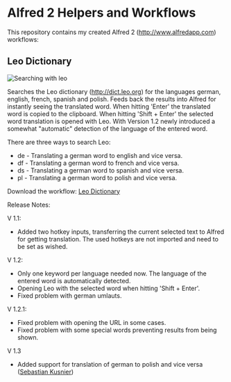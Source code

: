 Alfred 2 Helpers and Workflows
=========

This repository contains my created Alfred 2 (http://www.alfredapp.com) workflows:

Leo Dictionary
---------
![Searching with leo](Leo%20Dictionary/screenshot_de.png)

Searches the Leo dictionary (http://dict.leo.org) for the languages german, english, french, spanish and polish. Feeds back the results into Alfred for instantly seeing the translated word. When hitting 'Enter' the translated word is copied to the clipboard. When hitting 'Shift + Enter' the selected word translation is opened with Leo.
With Version 1.2 newly introduced a somewhat "automatic" detection of the language of the entered word. 

There are three ways to search Leo:
* de - Translating a german word to english and vice versa.
* df - Translating a german word to french and vice versa.
* ds - Translating a german word to spanish and vice versa.
* pl - Translating a german word to polish and vice versa.

Download the workflow: [Leo Dictionary](https://github.com/psistorm/alfredapp/blob/master/Leo%20Dictionary/LeoDictionary.alfredworkflow?raw=true)

Release Notes:

V 1.1:
- Added two hotkey inputs, transferring the current selected text to Alfred for getting translation. The used hotkeys are not imported and need to be set as wished.

V 1.2:
- Only one keyword per language needed now. The language of the entered word is automatically detected.
- Opening Leo with the selected word when hitting 'Shift + Enter'.
- Fixed problem with german umlauts.

V 1.2.1:
- Fixed problem with opening the URL in some cases.
- Fixed problem with some special words preventing results from being shown.

V 1.3
- Added support for translation of german to polish and vice versa ([Sebastian Kusnier][kusnier])

[kusnier]: https://github.com/kusnier
